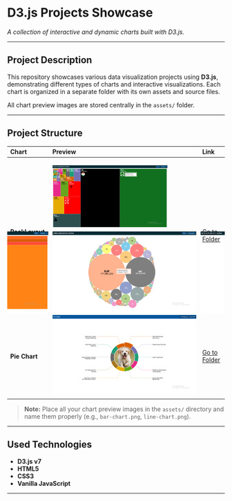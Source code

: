 # D3.js Projects Showcase

*A collection of interactive and dynamic charts built with D3.js.*

---

## Project Description

This repository showcases various data visualization projects using **D3.js**, demonstrating different types of charts and interactive visualizations. Each chart is organized in a separate folder with its own assets and source files.

All chart preview images are stored centrally in the `assets/` folder.

---

## Project Structure

| Chart            | Preview                                    | Link                            |
| :--------------- | :----------------------------------------- | :------------------------------ |
| **PackLayout Chart**    | <br><img src="./assets/pack_layout_001_1.png" alt="Line Chart" style="width:80%;"><br><div style="display:flex;gap:10px;justify-content:center;"><img src="./assets/pack_layout_001_2.png" alt="Line Chart Small 1" style="width:auto;height:auto"><img src="./assets/pack_layout_001_3.png" alt="Line Chart Small 2" style="width:auto;height:auto"><img src="./assets/pack_layout_001_4.png" alt="Line Chart Small 3" style="width:auto;height:auto"></div>         | [Go to Folder](./charts/pack_layout_001/)    |
| **Pie Chart**    | ![Pie Chart](./assets/pie_chart_002.png)       | [Go to Folder](./charts/pie_chart_002/)    |


> **Note:** Place all your chart preview images in the `assets/` directory and name them properly (e.g., `bar-chart.png`, `line-chart.png`).

---

## Used Technologies

* **D3.js v7**
* **HTML5**
* **CSS3**
* **Vanilla JavaScript**

---
